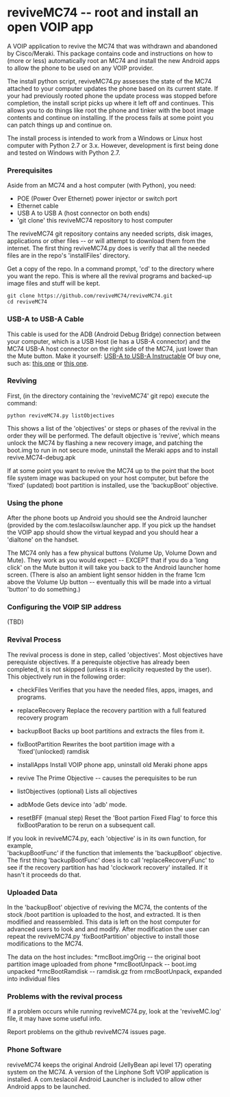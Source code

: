 # reviveMC74 -- root and install an open VOIP app

A VOIP application to revive the MC74 that was withdrawn and abandoned by Cisco/Meraki.
This package contains code and instructions on how to (more or less) automatically root
an MC74 and install the new Android apps to allow the phone to be used on any VOIP
provider.

The install python script, reviveMC74.py assesses the state of the MC74 attached to your
computer updates the phone based on its current state.  If your had previously rooted
phone the update process was stopped before completion, the install script picks up
where it left off and continues.  This allows you to do things like root the phone 
and tinker with the boot image contents and continue on installing.  If the process
fails at some point you can patch things up and continue on.

The install process is intended to work from a Windows or Linux host computer with Python 2.7 or 3.x.  However, development is first being done and tested on Windows with Python
2.7.

### Prerequisites

Aside from an MC74 and a host computer (with Python), you need:

* POE (Power Over Ethernet) power injector or switch port
* Ethernet cable
* USB A to USB A (host connector on both ends)
* 'git clone' this reviveMC74 repository to host computer

The reviveMC74 git repository contains any needed scripts, disk images, applications
or other files -- or will attempt to download them from the internet.  The first thing
reviveMC74.py does is verify that all the needed files are in the repo's 'installFiles'
directory.

Get a copy of the repo. In a command prompt, 'cd' to the directory where you want the 
repo.  This is where all the revival programs and backed-up image files and stuff
will be kept.

    git clone https://github.com/reviveMC74/reviveMC74.git
    cd reviveMC74

### USB-A to USB-A Cable
This cable is used for the ADB (Android Debug Bridge) connection between your computer,
which is a USB Host (ie has a USB-A connector) and the MC74 USB-A host connector on
the right side of the MC74, just lower than the Mute button.  Make it yourself:
[USB-A to USB-A Instructable](https://www.instructables.com/Male-to-Male-A-to-A-USB-Cable/)
Of buy one, such as: 
[this one](https://www.amazon.com/UGREEN-Transfer-Enclosures-Printers-Cameras/dp/B00P0E394U)
or 
[this one](https://www.walmart.com/ip/SF-Cable-3-feet-USB-2-0-A-Male-to-A-Male-Cable-Off-White/987955884).
    

### Reviving

First, (in the directory containing the 'reviveMC74' git repo) execute the command:

    python reviveMC74.py listObjectives

This shows a list of the 'objectives' or steps or phases of the revival in the order
they will be performed.
The default objective is 'revive', which means unlock the MC74 by flashing 
a new recovery image, and patching the boot.img to run in not secure mode, uninstall
the Meraki apps and to install revive.MC74-debug.apk

If at some point you want to revive the MC74 up to the point that the boot file system
image was backuped on your host computer, but before the 'fixed' (updated) boot 
partition is installed, use the 'backupBoot' objective.

### Using the phone

After the phone boots up Android you should see the Android launcher (provided by the
com.teslacoilsw.launcher app.  If you pick up the handset the VOIP app should show the
virtual keypad and you should hear a 'dialtone' on the handset.

The MC74 only has a few physical buttons (Volume Up, Volume Down and Mute).  They work
as you would expect -- EXCEPT that if you do a 'long click' on the Mute button it will
take you back to the Android launcher home screen.  (There is also an ambient light 
sensor hidden in the frame 1cm above the Volume Up button -- eventually this will be
made into a virtual 'button' to do something.)

### Configuring the VOIP SIP address

(TBD)

### Revival Process

The revival process is done in step, called 'objectives'.  Most objectives have 
perequiste objectives.  If a perequiste objective has already been completed, it is 
not skipped (unless it is explicity requested by the user).  This objectively run
in the following order:

* checkFiles    Verifies that you have the needed files, apps, images, and programs.
* replaceRecovery       Replace the recovery partition with a full featured recovery program
* backupBoot    Backs up boot partitions and extracts the files from it.
* fixBootPartition      Rewrites the boot partition image with a 'fixed'(unlocked) ramdisk
* installApps   Install VOIP phone app, uninstall old Meraki phone apps
* revive        The Prime Objective -- causes the perequisites to be run

* listObjectives        (optional) Lists all objectives
* adbMode       Gets device into 'adb' mode.
* resetBFF      (manual step) Reset the 'Boot partion Fixed Flag' to force this fixBootParation to be rerun on a subsequent call.

If you look in reviveMC74.py, each 'objective' is in its own function, for example,  
'backupBootFunc' if the function that imlements the 'backupBoot' objective.  The first
thing 'backupBootFunc' does is to call 'replaceRecoveryFunc' to see if the recovery 
partition has had 'clockwork recovery' installed.  If it hasn't it proceeds do that.

### Uploaded Data

In the 'backupBoot' objective of reviving the MC74, the contents of the stock /boot partition is
uploaded to the host, and extracted.  It is then modified and reassembled.  This data is 
left on the host computer for advanced users to look and and modify.  After modification
the user can repeat the reviveMC74.py 'fixBootPartition' objective to install those
modifications to the MC74.

The data on the host includes:
*rmcBoot.imgOrig  -- the original boot partition image uploaded from phone
*rmcBootUnpack    -- boot.img unpacked
*rmcBootRamdisk   -- ramdisk.gz from rmcBootUnpack, expanded into individual files


### Problems with the revival process

If a problem occurs while running reviveMC74.py, look at the 'reviveMC.log' file, it may
have some useful info.

Report problems on the github reviveMC74 issues page.

### Phone Software
reviveMC74 keeps the original Android (JellyBean api level 17) operating system on the MC74.  A version of the Linphone Soft VOIP application is installed.  A com.teslacoil Android Launcher is included to allow other Android apps to be launched.
